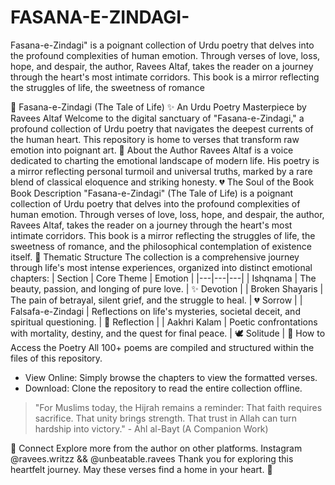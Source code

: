 # FASANA-E-ZINDAGI-
Fasana-e-Zindagi"  is a poignant collection of Urdu poetry that delves into the profound complexities of human emotion. Through verses of love, loss, hope, and despair, the author, Ravees Altaf, takes the reader on a journey through the heart's most intimate corridors. This book is a mirror reflecting the struggles of life, the sweetness of romance


🖤 Fasana-e-Zindagi (The Tale of Life)
✨ An Urdu Poetry Masterpiece by Ravees Altaf
Welcome to the digital sanctuary of "Fasana-e-Zindagi," a profound collection of Urdu poetry that navigates the deepest currents of the human heart. This repository is home to verses that transform raw emotion into poignant art.
📜 About the Author
Ravees Altaf is a voice dedicated to charting the emotional landscape of modern life. His poetry is a mirror reflecting personal turmoil and universal truths, marked by a rare blend of classical eloquence and striking honesty.
💔 The Soul of the Book
Book Description
"Fasana-e-Zindagi" (The Tale of Life) is a poignant collection of Urdu poetry that delves into the profound complexities of human emotion. Through verses of love, loss, hope, and despair, the author, Ravees Altaf, takes the reader on a journey through the heart's most intimate corridors. This book is a mirror reflecting the struggles of life, the sweetness of romance, and the philosophical contemplation of existence itself.
🔎 Thematic Structure
The collection is a comprehensive journey through life's most intense experiences, organized into distinct emotional chapters:
| Section | Core Theme | Emotion |
|---|---|---|
| Ishqnama | The beauty, passion, and longing of pure love. | ✨ Devotion |
| Broken Shayaris | The pain of betrayal, silent grief, and the struggle to heal. | 💔 Sorrow |
| Falsafa-e-Zindagi | Reflections on life's mysteries, societal deceit, and spiritual questioning. | 🧭 Reflection |
| Aakhri Kalam | Poetic confrontations with mortality, destiny, and the quest for final peace. | 🕊️ Solitude |
💾 How to Access the Poetry
All 100+ poems are compiled and structured within the files of this repository.
 * View Online: Simply browse the chapters to view the formatted verses.
 * Download: Clone the repository to read the entire collection offline.
> "For Muslims today, the Hijrah remains a reminder: That faith requires sacrifice. That unity brings strength. That trust in Allah can turn hardship into victory." - Ahl al-Bayt (A Companion Work)
> 
🔗 Connect
Explore more from the author on other platforms. Instagram @ravees.writzz && @unbeatable.ravees
Thank you for exploring this heartfelt journey. May these verses find a home in your heart. 🖤

